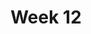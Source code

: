 ---
title: Week 12
days:
  - date: 2024-11-11
    events:
      "**No Lecture**{: .label .label-purple} **Veterans Day**":
    
  - date: 2024-11-13
    events:
      "**Lecture 30**{: .label .label-lec} The Chi-square Test for Two-way Tables ":
        "Ch. 22"
      "**Lab 10**{: .label .label-lab} Chi-Squared Testing (Due Nov 15th)":
      "**Homework 10**{: .label .label-hw}": 
      
  - date: 2024-11-15
    events:
      "**Lecture 31**{: .label .label-lec} Permutation Tests ":
      "**Quiz 9**{: .label .label-quiz} Due 11:59pm [on Gradescope](https://www.gradescope.com/courses/833518)":
---